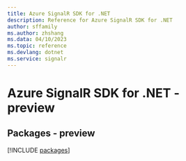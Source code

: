 ```yaml
---
title: Azure SignalR SDK for .NET
description: Reference for Azure SignalR SDK for .NET
author: sffamily
ms.author: zhshang
ms.data: 04/10/2023
ms.topic: reference
ms.devlang: dotnet
ms.service: signalr
---
```

# Azure SignalR SDK for .NET - preview
## Packages - preview
[!INCLUDE [packages](signalr-index.md)]